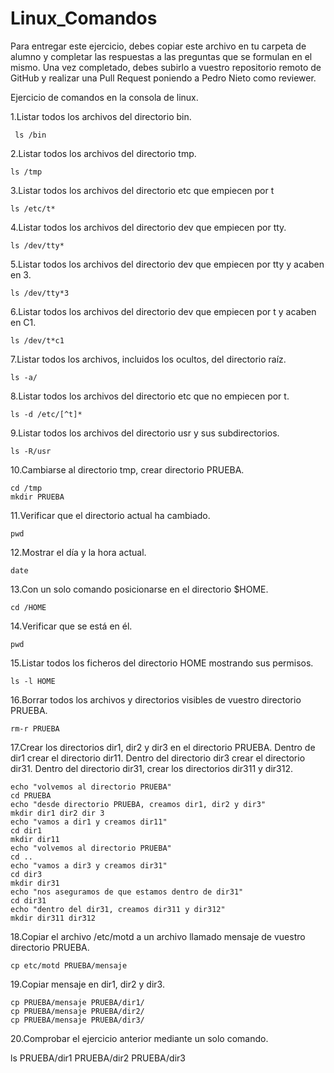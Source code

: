 # Linux_Comandos

Para entregar este ejercicio, debes copiar este archivo en tu carpeta de alumno y completar las respuestas a las preguntas que se formulan en el mismo.
Una vez completado, debes subirlo a vuestro repositorio remoto de GitHub y realizar una Pull Request poniendo a Pedro Nieto como reviewer.


Ejercicio de comandos en la consola de linux.

  1.Listar todos los archivos del directorio bin.
    
     ls /bin 
    
  2.Listar todos los archivos del directorio tmp.
   
    ls /tmp
    
  3.Listar todos los archivos del directorio etc que empiecen por t 
    
    ls /etc/t*
  
  4.Listar todos los archivos del directorio dev que empiecen por tty.
    
    ls /dev/tty*
    
  5.Listar todos los archivos del directorio dev que empiecen por tty y acaben en 3.
    
    ls /dev/tty*3   
    
  6.Listar todos los archivos del directorio dev que empiecen por t y acaben en C1.
    
    ls /dev/t*c1
    

  7.Listar todos los archivos, incluidos los ocultos, del directorio raíz.
    
    ls -a/
    
  8.Listar todos los archivos del directorio etc que no empiecen por t.
    
    ls -d /etc/[^t]*

  9.Listar todos los archivos del directorio usr y sus subdirectorios.
    
    ls -R/usr

  10.Cambiarse al directorio tmp, crear directorio PRUEBA.
    
    cd /tmp
    mkdir PRUEBA

  11.Verificar que el directorio actual ha cambiado.
    
    pwd

  12.Mostrar el día y la hora actual.
    
    date

  13.Con un solo comando posicionarse en el directorio $HOME.
    
    cd /HOME
 
  14.Verificar que se está en él.
    
    pwd

  15.Listar todos los ficheros del directorio HOME mostrando sus permisos.
    
    ls -l HOME

  16.Borrar todos los archivos y directorios visibles de vuestro directorio PRUEBA.
    
    rm-r PRUEBA

  17.Crear los directorios dir1, dir2 y dir3 en el directorio PRUEBA. Dentro de dir1 crear el directorio dir11. Dentro del directorio 
  dir3 crear el directorio dir31. Dentro del directorio dir31, crear los directorios dir311 y dir312.
    
    echo "volvemos al directorio PRUEBA"
    cd PRUEBA 
    echo "desde directorio PRUEBA, creamos dir1, dir2 y dir3" 
    mkdir dir1 dir2 dir 3
    echo "vamos a dir1 y creamos dir11"
    cd dir1
    mkdir dir11  
    echo "volvemos al directorio PRUEBA"
    cd ..
    echo "vamos a dir3 y creamos dir31"
    cd dir3
    mkdir dir31
    echo "nos aseguramos de que estamos dentro de dir31"
    cd dir31
    echo "dentro del dir31, creamos dir311 y dir312"
    mkdir dir311 dir312

 
    
  18.Copiar el archivo /etc/motd a un archivo llamado mensaje de vuestro directorio PRUEBA.
    
    cp etc/motd PRUEBA/mensaje

  19.Copiar mensaje en dir1, dir2 y dir3.
    
    cp PRUEBA/mensaje PRUEBA/dir1/
    cp PRUEBA/mensaje PRUEBA/dir2/
    cp PRUEBA/mensaje PRUEBA/dir3/

    
  20.Comprobar el ejercicio anterior mediante un solo comando.
  
  
  ls PRUEBA/dir1 PRUEBA/dir2 PRUEBA/dir3
